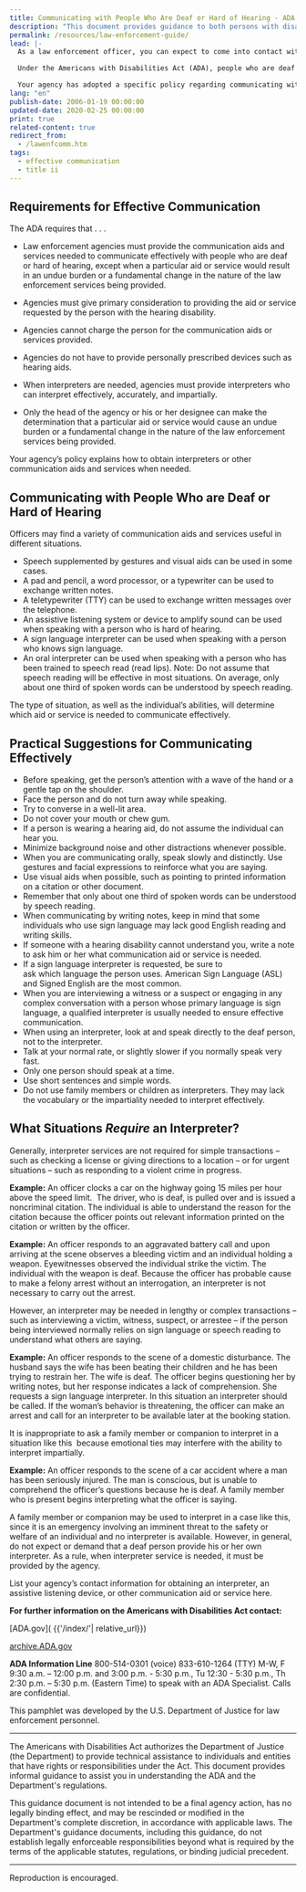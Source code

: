 ```yaml
---
title: Communicating with People Who Are Deaf or Hard of Hearing - ADA Guide for Law Enforcement Officers
description: "This document provides guidance to both persons with disabilities and law enforcement agencies regarding their rights and responsibilities under the ADA."
permalink: /resources/law-enforcement-guide/
lead: |-
  As a law enforcement officer, you can expect to come into contact with people who are deaf or hard of hearing. It is estimated that up to nine percent of the population has some degree of hearing loss, and this percentage will increase as the population ages.

  Under the Americans with Disabilities Act (ADA), people who are deaf or hard of hearing are  entitled to the same services law enforcement provides to anyone else. They may not be excluded or segregated from services, be denied services, or otherwise be treated differently than other people. Law enforcement agencies must make efforts to ensure that their personnel communicate effectively with people whose disability affects hearing. This applies to both sworn and civilian personnel.

  Your agency has adopted a specific policy regarding communicating with people who are deaf or hard of hearing. It is important to become familiar with this policy.
lang: "en"
publish-date: 2006-01-19 00:00:00
updated-date: 2020-02-25 00:00:00
print: true
related-content: true
redirect_from:
  - /lawenfcomm.htm
tags:
  - effective communication
  - title ii
---
```

## Requirements for Effective Communication

The ADA requires that . . .

- Law enforcement agencies must provide the communication aids and services
needed to communicate effectively with people who are deaf or hard of
hearing, except when a particular aid or service would result in an undue
burden or a fundamental change in the nature of the law enforcement services
being provided.

- Agencies must give primary consideration to providing the aid or service
requested by the person with the hearing disability.

- Agencies cannot charge the person for the communication aids or services
provided.

- Agencies do not have to provide personally prescribed devices such as hearing
aids.

- When interpreters are needed, agencies must provide interpreters who can
interpret effectively, accurately, and impartially.

- Only the head of the agency or his or her designee can make the determination
that a particular aid or service would cause an undue burden or a fundamental
change in the nature of the law enforcement services being provided.

Your agency’s policy explains how to obtain interpreters or other communication aids
and services when needed.

## Communicating with People Who are Deaf or Hard of Hearing

Officers may find a variety of communication aids and services useful in different
situations.

- Speech supplemented by gestures and visual aids can be used in some cases.
- A pad and pencil, a word processor, or a typewriter can be used to exchange
written notes.
- A teletypewriter (TTY) can be used to exchange written messages over the
telephone.
- An assistive listening system or device to amplify sound can be used when
speaking with a person who is hard of hearing.
- A sign language interpreter can be used when speaking with a person who
knows sign language.
- An oral interpreter can be used when speaking with a person who has been
trained to speech read (read lips). Note: Do not assume that speech reading will
be effective in most situations. On average, only about one third of spoken
words can be understood by speech reading.

The type of situation, as well as the individual’s abilities, will determine which aid or
service is needed to communicate effectively.

## Practical Suggestions for Communicating Effectively

- Before speaking, get the person’s attention with a wave of the hand or a gentle
tap on the shoulder.
- Face the person and do not turn away while speaking.
- Try to converse in a well-lit area.
- Do not cover your mouth or chew gum.
- If a person is wearing a hearing aid, do not assume the individual can hear you.
- Minimize background noise and other distractions whenever possible.
- When you are communicating orally, speak slowly and distinctly. Use gestures
and facial expressions to reinforce what you are saying.
- Use visual aids when possible, such as pointing to printed information on a
citation or other document.
- Remember that only about one third of spoken words can be understood by
speech reading.
- When communicating by writing notes, keep in mind that some individuals
who use sign language may lack good English reading and writing skills.
- If someone with a hearing disability cannot understand you, write a note to ask
him or her what communication aid or service is needed.
- If a sign language interpreter is requested, be sure to ask which language the
person uses. American Sign Language (ASL) and Signed English are the most
common.
- When you are interviewing a witness or a suspect or engaging in any complex
conversation with a person whose primary language is sign language, a
qualified interpreter is usually needed to ensure effective communication.
- When using an interpreter, look at and speak directly to the deaf person, not to
the interpreter.
- Talk at your normal rate, or slightly slower if you normally speak very fast.
- Only one person should speak at a time.
- Use short sentences and simple words.
- Do not use family members or children as interpreters. They may lack the
vocabulary or the impartiality needed to interpret effectively.

## What Situations *Require* an Interpreter?

Generally, interpreter services are not required for simple transactions – such as
checking a license or giving directions to a location – or for urgent situations – such as
responding to a violent crime in progress.

**Example:** An officer clocks a car on the highway going 15 miles per hour above the
speed limit.  The driver, who is deaf, is pulled over and is issued a noncriminal
citation. The individual is able to understand the reason for the citation because the
officer points out relevant information printed on the citation or written by the officer.

**Example:** An officer responds to an aggravated battery call and upon arriving at the
scene observes a bleeding victim and an individual holding a weapon. Eyewitnesses
observed the individual strike the victim. The individual with the weapon is deaf.
Because the officer has probable cause to make a felony arrest without an
interrogation, an interpreter is not necessary to carry out the arrest.

However, an interpreter may be needed in lengthy or complex transactions – such as
interviewing a victim, witness, suspect, or arrestee – if the person being interviewed
normally relies on sign language or speech reading to understand what others are
saying.

**Example:** An officer responds to the scene of a domestic disturbance. The husband
says the wife has been beating their children and he has been trying to restrain her.
The wife is deaf. The officer begins questioning her by writing notes, but her response
indicates a lack of comprehension. She requests a sign language interpreter. In this
situation an interpreter should be called. If the woman’s behavior is threatening, the
officer can make an arrest and call for an interpreter to be available later at the
booking station.

It is inappropriate to ask a family member or companion to interpret in a situation like
this  because emotional ties may interfere with the ability to interpret impartially.

**Example:** An officer responds to the scene of a car accident where a man has been
seriously injured. The man is conscious, but is unable to comprehend the officer’s
questions because he is deaf. A family member who is present begins interpreting
what the officer is saying.

A family member or companion may be used to interpret in a case like this, since it is
an emergency involving an imminent threat to the safety or welfare of an individual
and no interpreter is available. However, in general, do not expect or demand that a
deaf person provide his or her own interpreter. As a rule, when interpreter service is
needed, it must be provided by the agency.

List your agency’s contact information for obtaining an interpreter, an assistive listening device, or other communication aid or service here.

**For further information on the Americans with Disabilities Act contact:**

[ADA.gov]( {{'/index/'| relative_url}})

[archive.ADA.gov](https://archive.ada.gov)

**ADA Information Line**
800-514-0301 (voice)
833-610-1264 (TTY)
M-W, F 9:30 a.m. – 12:00 p.m. and 3:00 p.m. - 5:30 p.m., Tu 12:30 - 5:30 p.m., Th 2:30 p.m. – 5:30 p.m. (Eastern Time) to speak with an ADA Specialist. Calls are confidential.

This pamphlet was developed by the U.S. Department of Justice for law enforcement personnel.

<hr>
The Americans with Disabilities Act authorizes the Department of Justice (the Department) to provide technical assistance to individuals and entities that have rights or responsibilities under the Act. This document provides informal guidance to assist you in understanding the ADA and the Department's regulations.

This guidance document is not intended to be a final agency action, has no legally binding effect, and may be rescinded or modified in the Department's complete discretion, in accordance with applicable laws. The Department's guidance documents, including this guidance, do not establish legally enforceable responsibilities beyond what is required by the terms of the applicable statutes, regulations, or binding judicial precedent.
<hr>
Reproduction is encouraged.